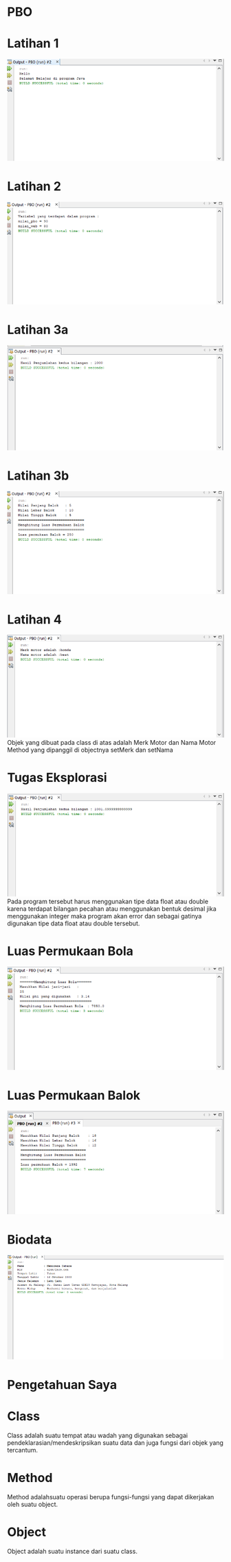 # PBO
# Latihan 1
![Alt Text](https://github.com/memorezasabana/PBO/blob/master/Lat%201.png)
# Latihan 2
![Alt Text](https://github.com/memorezasabana/PBO/blob/master/Lat%202.png)
# Latihan 3a
![Alt Text](https://github.com/memorezasabana/PBO/blob/master/Lat%203a.png)
# Latihan 3b
![Alt Text](https://github.com/memorezasabana/PBO/blob/master/Lat%203b.png)
# Latihan 4
![Alt Text](https://github.com/memorezasabana/PBO/blob/master/Lat%204.png)
Objek yang dibuat pada class di atas adalah Merk Motor dan Nama Motor
Method yang dipanggil di objectnya setMerk dan setNama
# Tugas Eksplorasi
![Alt Text](https://github.com/memorezasabana/PBO/blob/master/Tugas%20Eksplorasi.png)
Pada program tersebut harus menggunakan tipe data float atau double karena terdapat bilangan pecahan atau menggunakan bentuk desimal jika menggunakan integer maka program akan error dan sebagai gatinya digunakan tipe data float atau double tersebut.
# Luas Permukaan Bola
![Alt Text](https://github.com/memorezasabana/PBO/blob/master/LP%20Bola.png)
# Luas Permukaan Balok
![Alt Text](https://github.com/memorezasabana/PBO/blob/master/LP%20Balok.png)
# Biodata
![Alt Text](https://github.com/memorezasabana/PBO/blob/master/Biodata%20Fix.png)
# Pengetahuan Saya
# Class
Class adalah suatu tempat atau wadah yang digunakan sebagai pendeklarasian/mendeskripsikan suatu data dan juga fungsi dari objek yang tercantum.
# Method
Method adalahsuatu operasi berupa fungsi-fungsi yang dapat dikerjakan oleh suatu object.
# Object
Object adalah suatu instance dari suatu class.
